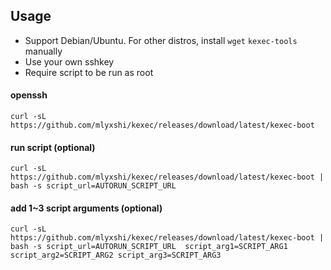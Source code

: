 ## Usage
- Support Debian/Ubuntu. For other distros, install `wget` `kexec-tools` manually
- Use your own sshkey
- Require script to be run as root

#### openssh
```
curl -sL https://github.com/mlyxshi/kexec/releases/download/latest/kexec-boot
```

#### run script (optional)
```
curl -sL https://github.com/mlyxshi/kexec/releases/download/latest/kexec-boot | bash -s script_url=AUTORUN_SCRIPT_URL
```

#### add 1~3 script arguments (optional)
```
curl -sL https://github.com/mlyxshi/kexec/releases/download/latest/kexec-boot | bash -s script_url=AUTORUN_SCRIPT_URL  script_arg1=SCRIPT_ARG1 script_arg2=SCRIPT_ARG2 script_arg3=SCRIPT_ARG3
```
